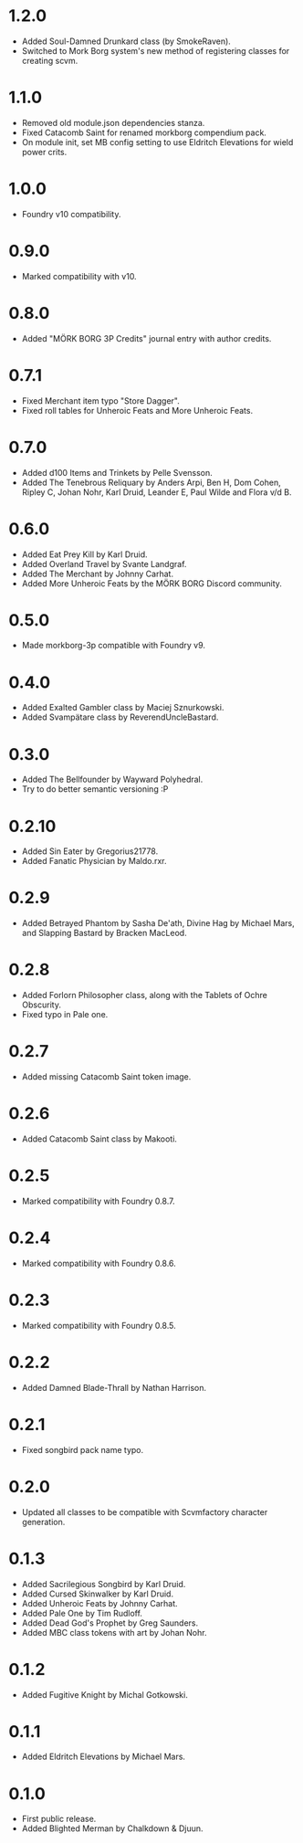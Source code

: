 # 1.2.0

- Added Soul-Damned Drunkard class (by SmokeRaven).
- Switched to Mork Borg system's new method of registering classes for creating scvm.

# 1.1.0

- Removed old module.json dependencies stanza.
- Fixed Catacomb Saint for renamed morkborg compendium pack.
- On module init, set MB config setting to use Eldritch Elevations for wield power crits.

# 1.0.0

- Foundry v10 compatibility.

# 0.9.0
- Marked compatibility with v10.

# 0.8.0
- Added "MÖRK BORG 3P Credits" journal entry with author credits.

# 0.7.1
- Fixed Merchant item typo "Store Dagger".
- Fixed roll tables for Unheroic Feats and More Unheroic Feats.

# 0.7.0
- Added d100 Items and Trinkets by Pelle Svensson.
- Added The Tenebrous Reliquary by Anders Arpi, Ben H, Dom Cohen, Ripley C, Johan Nohr, Karl Druid, Leander E, Paul Wilde and Flora v/d B.

# 0.6.0
- Added Eat Prey Kill by Karl Druid.
- Added Overland Travel by Svante Landgraf.
- Added The Merchant by Johnny Carhat.
- Added More Unheroic Feats by the MÖRK BORG Discord community.

# 0.5.0
- Made morkborg-3p compatible with Foundry v9.

# 0.4.0 
- Added Exalted Gambler class by Maciej Sznurkowski.
- Added Svampätare class by ReverendUncleBastard.

# 0.3.0
- Added The Bellfounder by Wayward Polyhedral.
- Try to do better semantic versioning :P

# 0.2.10
- Added Sin Eater by Gregorius21778.
- Added Fanatic Physician by Maldo.rxr.

# 0.2.9
- Added Betrayed Phantom by Sasha De'ath, Divine Hag by Michael Mars, and Slapping Bastard by Bracken MacLeod.

# 0.2.8
- Added Forlorn Philosopher class, along with the Tablets of Ochre Obscurity.
- Fixed typo in Pale one.

# 0.2.7
- Added missing Catacomb Saint token image.

# 0.2.6
- Added Catacomb Saint class by Makooti.

# 0.2.5
- Marked compatibility with Foundry 0.8.7.

# 0.2.4
- Marked compatibility with Foundry 0.8.6.

# 0.2.3
- Marked compatibility with Foundry 0.8.5. 
 
# 0.2.2
- Added Damned Blade-Thrall by Nathan Harrison.

# 0.2.1
- Fixed songbird pack name typo.

# 0.2.0
- Updated all classes to be compatible with Scvmfactory character generation.

# 0.1.3
- Added Sacrilegious Songbird by Karl Druid.
- Added Cursed Skinwalker by Karl Druid.
- Added Unheroic Feats by Johnny Carhat.
- Added Pale One by Tim Rudloff.
- Added Dead God's Prophet by Greg Saunders.
- Added MBC class tokens with art by Johan Nohr.

# 0.1.2
- Added Fugitive Knight by Michal Gotkowski.

# 0.1.1
- Added Eldritch Elevations by Michael Mars.

# 0.1.0
- First public release.
- Added Blighted Merman by Chalkdown & Djuun.
